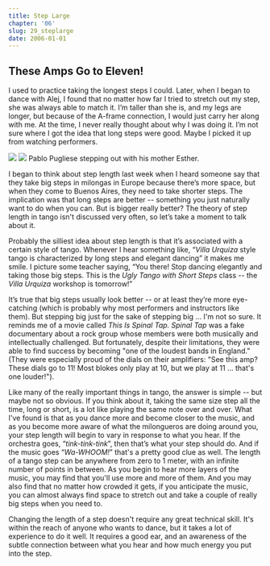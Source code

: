 ```yaml
---
title: Step Large
chapter: '06'
slug: 29_steplarge
date: 2006-01-01
---
```


## These Amps Go to Eleven!

I used to practice taking the longest steps I could. Later, when I began to dance with Alej, I found that no matter how far I tried to stretch out my step, she was always able to match it. I’m taller than she is, and my legs are longer, but because of the A-frame connection, I would just carry her along with me. At the time, I never really thought about why I was doing it. I’m not sure where I got the idea that long steps were good. Maybe I picked it up from watching performers.

![](/6_pics/photos/Pab1866.jpg)
![](/6_pics/photos/Pab7.jpg)
Pablo Pugliese stepping out with his mother Esther.

I began to think about step length last week when I heard someone say that they take big steps in milongas in Europe because there’s more space, but when they come to Buenos Aires, they need to take shorter steps. The implication was that long steps are better -- something you just naturally want to do when you can. But is bigger really better? The theory of step length in tango isn't discussed very often, so let’s take a moment to talk about it.

Probably the silliest idea about step length is that it’s associated with a certain style of tango. Whenever I hear something like, “_Villa Urquiza_ style tango is characterized by long steps and elegant dancing” it makes me smile. I picture some teacher saying, “You there! Stop dancing elegantly and taking those big steps. This is the _Ugly Tango with Short Steps_ class -- the _Villa Urquiza_ workshop is tomorrow!”

It’s true that big steps usually look better -- or at least they’re more eye-catching (which is probably why most performers and instructors like them). But stepping big just for the sake of stepping big ... I'm not so sure. It reminds me of a movie called _This Is Spinal Tap. Spinal Tap_ was a fake documentary about a rock group whose members were both musically and intellectually challenged. But fortunately, despite their limitations, they were able to find success by becoming "one of the loudest bands in England."  (They were especially proud of the dials on their amplifiers: "See this amp? These dials go to 11! Most blokes only play at 10, but we play at 11 ... that's one louder!").

Like many of the really important things in tango, the answer is simple -- but maybe not so obvious. If you think about it, taking the same size step all the time, long or short, is a lot like playing the same note over and over. What I've found is that as you dance more and become closer to the music, and as you become more aware of what the milongueros are doing around you, your step length will begin to vary in response to what you hear. If the orchestra goes, “_tink-tink-tink_”, then that’s what your step should do. And if the music goes “_Wa-WHOOM!_” that's a pretty good clue as well. The length of a tango step can be anywhere from zero to 1 meter, with an infinite number of points in between. As you begin to hear more layers of the music, you may find that you'll use more and more of them. And you may also find that no matter how crowded it gets, if you anticipate the music, you can almost always find space to stretch out and take a couple of really big steps when you need to.

Changing the length of a step doesn't require any great technical skill. It's within the reach of anyone who wants to dance, but it takes a lot of experience to do it well. It requires a good ear, and an awareness of the subtle connection between what you hear and how much energy you put into the step.


